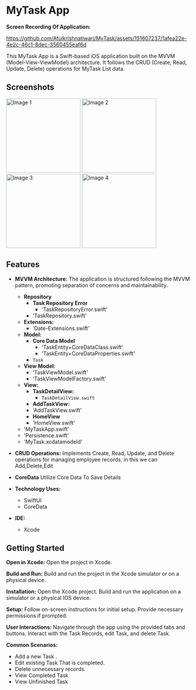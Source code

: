 # MyTask App

**Screen Recording Of Application:**

https://github.com/Atulkrishnatiwari/MyTask/assets/151607237/1afea22e-4e2c-46c1-8dec-3560455eaf6d


This MyTask App is a Swift-based iOS application built on the MVVM (Model-View-ViewModel) architecture.
It follows the CRUD (Create, Read, Update, Delete) operations for MyTask List data.

## Screenshots

<img src="https://github.com/Atulkrishnatiwari/MyTask/assets/151607237/e276c25a-ca08-491f-b2f5-e38d4c66d5a9" alt="Image 1" width="200">
<img src="https://github.com/Atulkrishnatiwari/MyTask/assets/151607237/fa5385c9-6aca-4b0c-80ba-660e844ec142" alt="Image 2" width="200">
<img src="https://github.com/Atulkrishnatiwari/MyTask/assets/151607237/73b97c3b-561e-4c89-9dea-305f4311641e" alt="Image 3" width="200">
<img src="https://github.com/Atulkrishnatiwari/MyTask/assets/151607237/acc9fb28-66cc-4933-a811-f5b766e6fd86" alt="Image 4" width="200">

## Features

- **MVVM Architecture:** The application is structured following the MVVM pattern, promoting separation of concerns and maintainability.
  - **Repository**
    - **Task Repository Error**
      - 'TaskRepositoryError.swift'
    - 'TaskRepository.swift'
  - **Extensions:**
     - 'Date-Extensions.swift'
  - **Model:**
    - **Core Data Model**
       - 'TaskEntity+CoreDataClass.swift'
       - 'TaskEntity+CoreDataProperties.swift'
    - `Task`
  - **View Model:**
    - 'TaskViewModel.swift'
    - 'TaskViewModelFactory.swift' 
  - **View:**
    - **TaskDetailView:**
      - `TaskDetailView.swift`
    - **AddTaskView:**
    - 'AddTaskView.swift'
    - **HomeView**
    - 'HomeView.swift'
  - 'MyTaskApp.swift'
  - 'Persistence.swift'
  - 'MyTask.xcdatamodeld'

- **CRUD Operations:** Implements Create, Read, Update, and Delete operations for managing employee records. in this we can Add,Delete,Edit

- **CoreData** Utilize Core Data To Save Details
  
- **Technology Uses:**
  - SwiftUI
  - CoreData

- **IDE:**
  - Xcode
## Getting Started

**Open in Xcode:**
  Open the project in Xcode.

**Build and Run:**
  Build and run the project in the Xcode simulator or on a physical device.

**Installation:**
  Open the Xcode project.
  Build and run the application on a simulator or a physical IOS device.

**Setup:**
  Follow on-screen instructions for initial setup.
  Provide necessary permissions if prompted.

**User Interactions:**
  Navigate through the app using the provided tabs and buttons.
  Interact with the Task Records, edit Task, and delete Task.

**Common Scenarios:**
  - Add a new Task .
  - Edit existing Task That is completed.
  - Delete unnecessary records.
  - View Completed Task
  - View Unfinished Task
